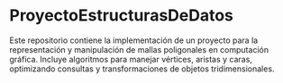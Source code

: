 # ProyectoEstructurasDeDatos
Este repositorio contiene la implementación de un proyecto para la representación y manipulación de mallas poligonales en computación gráfica. Incluye algoritmos para manejar vértices, aristas y caras, optimizando consultas y transformaciones de objetos tridimensionales.
